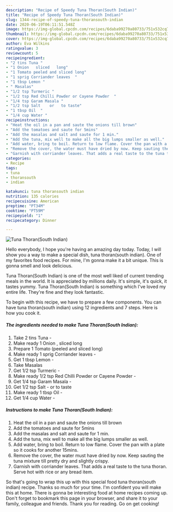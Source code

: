 ```yaml
---
description: "Recipe of Speedy Tuna Thoran(South Indian)"
title: "Recipe of Speedy Tuna Thoran(South Indian)"
slug: 1344-recipe-of-speedy-tuna-thoransouth-indian
date: 2020-06-19T06:11:51.548Z
image: https://img-global.cpcdn.com/recipes/6daba99270a80733/751x532cq70/tuna-thoransouth-indian-recipe-main-photo.jpg
thumbnail: https://img-global.cpcdn.com/recipes/6daba99270a80733/751x532cq70/tuna-thoransouth-indian-recipe-main-photo.jpg
cover: https://img-global.cpcdn.com/recipes/6daba99270a80733/751x532cq70/tuna-thoransouth-indian-recipe-main-photo.jpg
author: Eva Wilkins
ratingvalue: 3
reviewcount: 5
recipeingredient:
- "2 tins Tuna "
- "1 Onion   sliced   long"
- "1 Tomato peeled and sliced long"
- "1 sprig Corriander leaves  "
- "1 tbsp Lemon "
- " Masalas"
- "1/2 tsp Turmeric "
- "1/2 tsp Red Chilli Powder or Cayene Powder  "
- "1/4 tsp Garam Masala "
- "1/2 tsp Salt    or   to taste"
- "1 tbsp Oil  "
- "1/4 cup Water "
recipeinstructions:
- "Heat the oil in a pan and saute the onions till brown"
- "Add the tomatoes and saute for 5mins"
- "Add the masalas and salt and saute for 1 min."
- "Add the tuna, mix well to make all the big lumps smaller as well."
- "Add water, bring to boil. Return to low flame. Cover the pan with a plate so it cooks for another 15mins."
- "Remove the cover, the water must have dried by now. Keep sauting the tuna mixture till pretty dry and slightly crispy."
- "Garnish with corriander leaves. That adds a real taste to the tuna thoran. Serve hot with rice or any bread item."
categories:
- Recipe
tags:
- tuna
- thoransouth
- indian

katakunci: tuna thoransouth indian 
nutrition: 135 calories
recipecuisine: American
preptime: "PT34M"
cooktime: "PT59M"
recipeyield: "1"
recipecategory: Dinner

---
```



![Tuna Thoran(South Indian)](https://img-global.cpcdn.com/recipes/6daba99270a80733/751x532cq70/tuna-thoransouth-indian-recipe-main-photo.jpg)

Hello everybody, I hope you're having an amazing day today. Today, I will show you a way to make a special dish, tuna thoran(south indian). One of my favorites food recipes. For mine, I'm gonna make it a bit unique. This is gonna smell and look delicious.

Tuna Thoran(South Indian) is one of the most well liked of current trending meals in the world. It is appreciated by millions daily. It's simple, it's quick, it tastes yummy. Tuna Thoran(South Indian) is something which I've loved my entire life. They're fine and they look fantastic.




To begin with this recipe, we have to prepare a few components. You can have tuna thoran(south indian) using 12 ingredients and 7 steps. Here is how you cook it.

<!--inarticleads1-->

##### The ingredients needed to make Tuna Thoran(South Indian):

1. Take 2 tins Tuna -
1. Make ready 1 Onion ,  sliced   long
1. Prepare 1 Tomato (peeled and sliced long)
1. Make ready 1 sprig Corriander leaves  -
1. Get 1 tbsp Lemon -
1. Take  Masalas
1. Get 1/2 tsp Turmeric -
1. Make ready 1/2 tsp Red Chilli Powder or Cayene Powder  -
1. Get 1/4 tsp Garam Masala -
1. Get 1/2 tsp Salt -   or   to taste
1. Make ready 1 tbsp Oil  -
1. Get 1/4 cup Water -




<!--inarticleads2-->

##### Instructions to make Tuna Thoran(South Indian):

1. Heat the oil in a pan and saute the onions till brown
1. Add the tomatoes and saute for 5mins
1. Add the masalas and salt and saute for 1 min.
1. Add the tuna, mix well to make all the big lumps smaller as well.
1. Add water, bring to boil. Return to low flame. Cover the pan with a plate so it cooks for another 15mins.
1. Remove the cover, the water must have dried by now. Keep sauting the tuna mixture till pretty dry and slightly crispy.
1. Garnish with corriander leaves. That adds a real taste to the tuna thoran. Serve hot with rice or any bread item.




So that's going to wrap this up with this special food tuna thoran(south indian) recipe. Thanks so much for your time. I'm confident you will make this at home. There is gonna be interesting food at home recipes coming up. Don't forget to bookmark this page in your browser, and share it to your family, colleague and friends. Thank you for reading. Go on get cooking!
